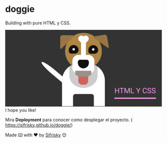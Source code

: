 # doggie

Building with pure HTML y CSS.

![](docs/doggie.png)
I hope you like!

Mira **Deployment** para conocer como desplegar el proyecto.
( https://sifrisky.github.io/doggie/)

Made ⌨️ with ❤️ by [Sifrisky](https://github.com/Sifrisky) 😊
